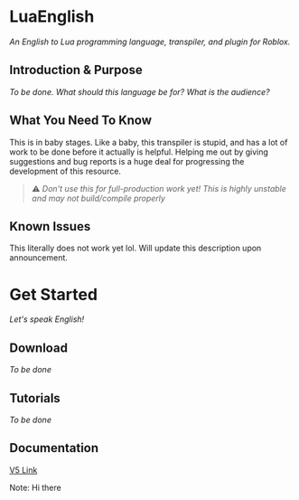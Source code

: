 [comment]: <> (Cheatsheet: https://github.com/adam-p/markdown-here/wiki/Markdown-Cheatsheet)

# LuaEnglish
*An English to Lua programming language, transpiler, and plugin for Roblox.*

## Introduction & Purpose
*To be done. What should this language be for? What is the audience?*

## What You Need To Know
This is in baby stages. Like a baby, this transpiler is stupid, and has a lot of work to be done before it actually is helpful. Helping me out by giving suggestions and bug reports is a huge deal for progressing the development of this resource.

> ⚠️ *Don't use this for full-production work yet! This is highly unstable and may not build/compile properly*

## Known Issues
This literally does not work yet lol. Will update this description upon announcement.

# Get Started
*Let's speak English!*

## Download
*To be done*

## Tutorials
*To be done*

## Documentation
[V5 Link](LuaEnglish/documentation)


Note: Hi there